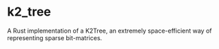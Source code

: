 # k2_tree
A Rust implementation of a K2Tree, an extremely space-efficient way of representing sparse bit-matrices.
